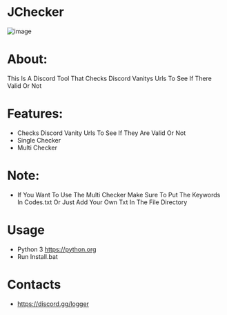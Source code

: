 # JChecker
![image](https://user-images.githubusercontent.com/106576578/182509994-a96aae3c-aaea-43a0-bdf5-13fbfd25ad90.png)

# About:
This Is A Discord Tool  That Checks Discord Vanitys Urls To See If There Valid Or Not

# Features:
- Checks Discord Vanity Urls To See If They Are Valid Or Not
- Single Checker
- Multi Checker

# Note:
- If You Want To Use The Multi Checker Make Sure To Put The Keywords In Codes.txt Or Just Add Your Own Txt In The File Directory

# Usage
- Python 3  https://python.org
- Run Install.bat

# Contacts
- https://discord.gg/logger

